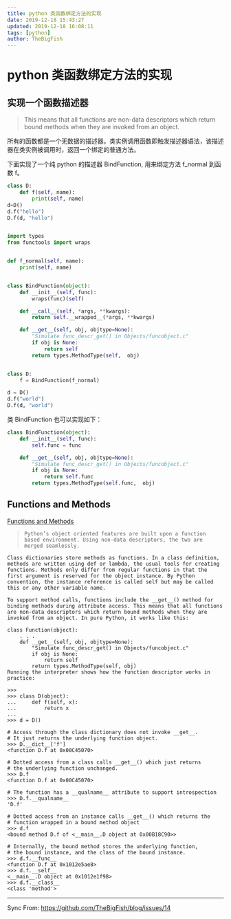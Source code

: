 ```yaml
---
title: python 类函数绑定方法的实现
date: 2019-12-18 15:43:27
updated: 2019-12-18 16:08:11
tags: [python]
author: TheBigFish
---
```

# python 类函数绑定方法的实现

## 实现一个函数描述器

> This means that all functions are non-data descriptors which return bound methods when they are invoked from an object.

所有的函数都是一个无数据的描述器。类实例调用函数即触发描述器语法，该描述器在类实例被调用时，返回一个绑定的普通方法。

下面实现了一个纯 python 的描述器 BindFunction, 用来绑定方法 f_normal 到函数 f。

```python
class D:
    def f(self, name):
        print(self, name)
d=D()
d.f("hello")
D.f(d, "hello")


import types
from functools import wraps


def f_normal(self, name):
    print(self, name)


class BindFunction(object):
    def __init__(self, func):
        wraps(func)(self)

    def __call__(self, *args, **kwargs):
        return self.__wrapped__(*args, **kwargs)

    def __get__(self, obj, objtype=None):
        "Simulate func_descr_get() in Objects/funcobject.c"
        if obj is None:
            return self
        return types.MethodType(self,  obj)


class D:
    f = BindFunction(f_normal)

d = D()
d.f("world")
D.f(d, "world")
```

类 BindFunction 也可以实现如下：

```python
class BindFunction(object):
    def __init__(self, func):
        self.func = func

    def __get__(self, obj, objtype=None):
        "Simulate func_descr_get() in Objects/funcobject.c"
        if obj is None:
            return self.func
        return types.MethodType(self.func,  obj)
```

## Functions and Methods

[Functions and Methods](https://docs.python.org/3/howto/descriptor.html?highlight=types%20methodtype#functions-and-methods)

>     Python’s object oriented features are built upon a function based environment. Using non-data descriptors, the two are merged seamlessly.

    Class dictionaries store methods as functions. In a class definition, methods are written using def or lambda, the usual tools for creating functions. Methods only differ from regular functions in that the first argument is reserved for the object instance. By Python convention, the instance reference is called self but may be called this or any other variable name.

    To support method calls, functions include the __get__() method for binding methods during attribute access. This means that all functions are non-data descriptors which return bound methods when they are invoked from an object. In pure Python, it works like this:

    class Function(object):
        . . .
        def __get__(self, obj, objtype=None):
            "Simulate func_descr_get() in Objects/funcobject.c"
            if obj is None:
                return self
            return types.MethodType(self, obj)
    Running the interpreter shows how the function descriptor works in practice:

    >>>
    >>> class D(object):
    ...     def f(self, x):
    ...         return x
    ...
    >>> d = D()

    # Access through the class dictionary does not invoke __get__.
    # It just returns the underlying function object.
    >>> D.__dict__['f']
    <function D.f at 0x00C45070>

    # Dotted access from a class calls __get__() which just returns
    # the underlying function unchanged.
    >>> D.f
    <function D.f at 0x00C45070>

    # The function has a __qualname__ attribute to support introspection
    >>> D.f.__qualname__
    'D.f'

    # Dotted access from an instance calls __get__() which returns the
    # function wrapped in a bound method object
    >>> d.f
    <bound method D.f of <__main__.D object at 0x00B18C90>>

    # Internally, the bound method stores the underlying function,
    # the bound instance, and the class of the bound instance.
    >>> d.f.__func__
    <function D.f at 0x1012e5ae8>
    >>> d.f.__self__
    <__main__.D object at 0x1012e1f98>
    >>> d.f.__class__
    <class 'method'>


***
Sync From: https://github.com/TheBigFish/blog/issues/14
